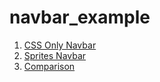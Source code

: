 navbar_example
==============


1. [CSS Only Navbar](http://htmlpreview.github.com/?https://github.com/unflores/navbar_example/blob/master/index.html)
2. [Sprites Navbar](http://htmlpreview.github.com/?https://github.com/unflores/navbar_example/blob/master/index_sprites.html)
3. [Comparison](https://raw.github.com/unflores/navbar_example/master/test_bar.png)

